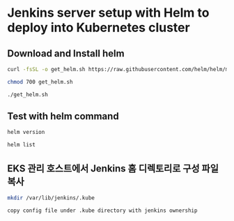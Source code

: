 # Jenkins server setup with Helm to deploy into Kubernetes cluster

## Download and Install helm
```sh
curl -fsSL -o get_helm.sh https://raw.githubusercontent.com/helm/helm/master/scripts/get-helm-3

chmod 700 get_helm.sh

./get_helm.sh
```

## Test with helm command
```sh
helm version

helm list
```

## EKS 관리 호스트에서 Jenkins 홈 디렉토리로 구성 파일 복사
```sh
mkdir /var/lib/jenkins/.kube

copy config file under .kube directory with jenkins ownership
```








